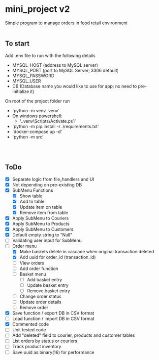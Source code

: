 # mini_project v2
Simple program to manage orders in food retail environment
<br/>
<br/>
## To start
Add .env file to run with the following details
- MYSQL_HOST (address to MySQL server)
- MYSQL_PORT (port to MySQL Server; 3306 default)
- MYSQL_PASSWORD
- MYSQL_USER
- DB (Database name you would like to use for app; no need to pre-initialize it)

On root of the project folder run
* 'python -m venv .venv'
* On windows powershell:
  * '.\.venv\Scripts\Activate.ps1'
* 'python -m pip install -r .\requirements.txt'
* 'docker-compose up -d'
* 'python -m src'
<br/>
<br/>

## ToDo
- [x] Separate logic from file_handlers and UI
- [x] Not depending on pre-existing DB
- [x] SubMenu Functions
    - [x] Show table
    - [x] Add to table
    - [x] Update item on table
    - [x] Remove item from table
- [x] Apply SubMenu to Couriers
- [x] Apply SubMenu to Products
- [x] Apply SubMenu to Customers
- [x] Default empty string to "Null"
- [ ] Validating user input for SubMenu
- [ ] Order menu
  <!-- - [ ] Make courier_id and customer_id default to Null when original entries deleted -->
  - [x] Make baskets delete in cascade when original transaction deleted
  - [x] Add uuid for order_id (transaction_id)
  - [ ] View orders
  - [ ] Add order function
  - [ ] Basket menu
    - [ ] Add basket entry
    - [ ] Update basket entry
    - [ ] Remove basket entry
  - [ ] Change order status
  - [ ] Update order details
  - [ ] Remove order
- [x] Save function / export DB in CSV format
- [ ] Load function / import DB in CSV format
- [x] Commented code
- [ ] Unit tested code
- [ ] Add "deleted" field to courier, products and customer tables
- [ ] List orders by status or couriers
- [ ] Track product inventory
- [ ] Save uuid as binary(16) for performance
